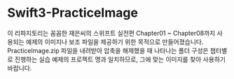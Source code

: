 # Swift3-PracticeImage
이 리파지토리는 꼼꼼한 재은씨의 스위프트 실전편 Chapter01 ~ Chapter08까지 사용되는 예제의 이미지나 보조 파일을 제공하기 위한 목적으로 만들어졌습니다. 
PracticeImage.zip 파일을 내려받아 압축을 해제했을 때 나타나는 폴더 구성은 챕터별로 진행하는 실습 예제의 프로젝트 명과 일치하므로, 그에 맞는 이미지를 찾아 사용하기 바랍니다. 
